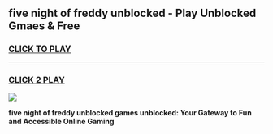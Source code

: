 
## five night of freddy unblocked - Play Unblocked Gmaes & Free
<h3>
<a href="https://news.freeplayer.one?title=five_night_of_freddy_unblocked&ref=23F">CLICK TO PLAY</a></h3>
<hr>

<h3>
<a href="https://news.freeplayer.one?title=five_night_of_freddy_unblocked&ref=23F">CLICK 2 PLAY</a>
  
</h3>

<a href="https://news.freeplayer.one?title=five_night_of_freddy_unblocked&ref=23F/"><img src="https://clearcache.store/games.png"></a>


**five night of freddy unblocked games unblocked: Your Gateway to Fun and Accessible Online Gaming**
